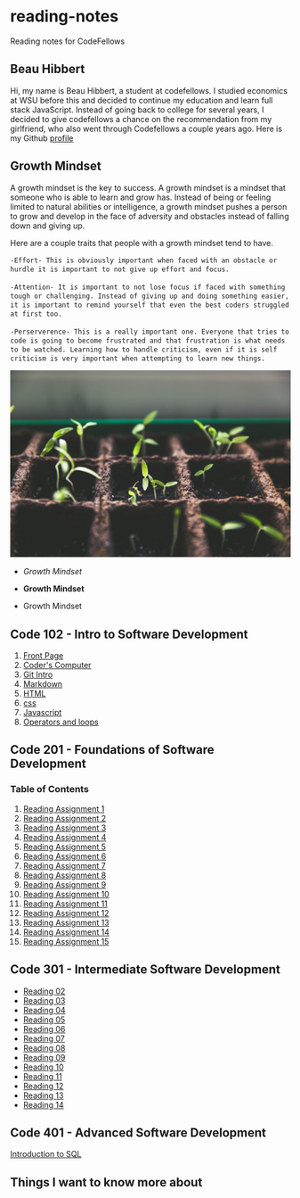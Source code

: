 # reading-notes
Reading notes for CodeFellows

## Beau Hibbert
Hi, my name is Beau Hibbert, a student at codefellows. I studied economics at WSU before this and decided to continue my education and learn full stack JavaScript. Instead of going back to college for several years, I decided to give codefellows a chance on the recommendation from my girlfriend, who also went through Codefellows a couple years ago. Here is my Github [profile](https://github.com/BeauHibbert)

## Growth Mindset 

A growth mindset is the key to success. A growth mindset is a mindset that someone who is able to learn and grow has. Instead of being or feeling limited to natural abilities or intelligence, a growth mindset pushes a person to grow and develop in the face of adversity and obstacles instead of falling down and giving up.

Here are a couple traits that people with a growth mindset tend to have.

    -Effort- This is obviously important when faced with an obstacle or hurdle it is important to not give up effort and focus.

    -Attention- It is important to not lose focus if faced with something tough or challenging. Instead of giving up and doing something easier, it is important to remind yourself that even the best coders struggled at first too.

    -Perserverence- This is a really important one. Everyone that tries to code is going to become frustrated and that frustration is what needs to be watched. Learning how to handle criticism, even if it is self criticism is very important when attempting to learn new things.

![Growth](markus-spiske-vrbZVyX2k4I-unsplash.jpg)

* *Growth Mindset*

* **Growth Mindset**

* Growth Mindset

## Code 102 - Intro to Software Development
1. [Front Page](README.md)
2. [Coder's Computer](coderscomputer.md)
3. [Git Intro](gitintro.md)
4. [Markdown](markdown.md)
5. [HTML](html.md)
6. [css](css.md)
7. [Javascript](javascriptmd)
8. [Operators and loops](operatorsandloops.md)



## Code 201 - Foundations of Software Development


### Table of Contents

1. [Reading Assignment 1](read-01.md)
2. [Reading Assignment 2](read-02.md)
3. [Reading Assignment 3](read-03.md)
4. [Reading Assignment 4](read-04.md)
5. [Reading Assignment 5](read-05.md)
6. [Reading Assignment 6](read-06.md)
7. [Reading Assignment 7](read-07.md)
8. [Reading Assignment 8](dummy-reading-assignment.md)
9. [Reading Assignment 9](dummy-reading-assignment.md)
10. [Reading Assignment 10](dummy-reading-assignment.md)
11. [Reading Assignment 11](dummy-reading-assignment.md)
12. [Reading Assignment 12](dummy-reading-assignment.md)
13. [Reading Assignment 13](dummy-reading-assignment.md)
14. [Reading Assignment 14](dummy-reading-assignment.md)
15. [Reading Assignment 15](dummy-reading-assignment.md)






## Code 301 - Intermediate Software Development

- [Reading 02](reading-02.md)
- [Reading 03](reading-03.md)
- [Reading 04](reading-04.md)
- [Reading 05](reading-05.md)
- [Reading 06](reading-06.md)
- [Reading 07](reading-07.md)
- [Reading 08](reading-08.md)
- [Reading 09](reading-09.md)
- [Reading 10](reading-10.md)
- [Reading 11](reading-11.md)
- [Reading 12](reading-12.md)
- [Reading 13](reading-13.md)
- [Reading 14](reading-14.md)

## Code 401 - Advanced Software Development

[Introduction to SQL](Notes)


## Things I want to know more about
